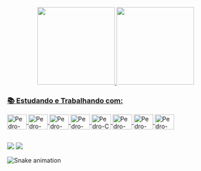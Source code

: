 <div align="center">
  <a href="https://github.com/PedroCamargos">
  <img height="180em" src="https://github-readme-stats.vercel.app/api?username=PedroCamargos&show_icons=true&theme=chartreuse-dark&include_all_commits=true&count_private=true"/>
  <img height="180em" src="https://github-readme-stats.vercel.app/api/top-langs/?username=PedroCamargos&layout=compact&langs_count=7&theme=chartreuse-dark"/>
</div>
  
### 📚 Estudando e Trabalhando com:
  
<div style="display: inline_block">
  <img align="center" alt="Pedro-Js" height="35" width="45" src="https://cdn.jsdelivr.net/gh/devicons/devicon/icons/javascript/javascript-original.svg">
  <img align="center" alt="Pedro-HTML" height="35" width="45" src="https://cdn.jsdelivr.net/gh/devicons/devicon/icons/html5/html5-original.svg">
  <img align="center" alt="Pedro-CSS" height="35" width="45" src="https://cdn.jsdelivr.net/gh/devicons/devicon/icons/css3/css3-original.svg">
  <img align="center" alt="Pedro-React" height="35" width="45" src="https://cdn.jsdelivr.net/gh/devicons/devicon/icons/react/react-original.svg">
  <img align="center" alt="Pedro-C" height="35" width="45" src="https://cdn.jsdelivr.net/gh/devicons/devicon/icons/c/c-original.svg">
  <img align="center" alt="Pedro-Java" height="35" width="45" src="https://cdn.jsdelivr.net/gh/devicons/devicon/icons/java/java-original.svg">
  <img align="center" alt="Pedro-VS" height="35" width="45" src="https://cdn.jsdelivr.net/gh/devicons/devicon/icons/vscode/vscode-original.svg">
  <img align="center" alt="Pedro-Postgre" height="35" width="45" src="https://cdn.jsdelivr.net/gh/devicons/devicon/icons/postgresql/postgresql-original.svg">
</div>
  
  ##
 
<div> 
  <a href = "mailto:pedcamargosdev@gmail.com"><img src="https://img.shields.io/badge/-Gmail-%23333?style=for-the-badge&logo=gmail&logoColor=white" target="_blank"></a>
  <a href="https://www.linkedin.com/in/pedro-camargos-3b01b715b/" target="_blank"><img src="https://img.shields.io/badge/-LinkedIn-%230077B5?style=for-the-badge&logo=linkedin&logoColor=white" target="_blank"></a> 
 
  ![Snake animation](https://github.com/PedroCamargos/PedroCamargos/blob/output/github-contribution-grid-snake.svg)
 
</div>

  
<!--
**PedroCamargos/PedroCamargos** is a ✨ _special_ ✨ repository because its `README.md` (this file) appears on your GitHub profile.

Here are some ideas to get you started:

- 🔭 I’m currently working on ...
- 🌱 I’m currently learning ...
- 👯 I’m looking to collaborate on ...
- 🤔 I’m looking for help with ...
- 💬 Ask me about ...
- 📫 How to reach me: ...
- 😄 Pronouns: ...
- ⚡ Fun fact: ...
-->
